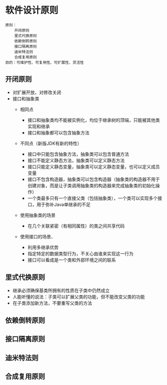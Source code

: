 # 软件设计原则
    原则：
        开闭原则
        里式代换原则
        依赖倒转原则
        接口隔离原则
        迪米特法则
        合成复用原则
    目的：可维护性、可复用性、可扩展性、灵活性

## 开闭原则
  - 对扩展开放，对修改关闭
  - 接口和抽象类
    - 相同点
        - 接口和抽象类均不能被实例化，均位于继承树的顶端，只能被其他类实现和继承
        - 接口和抽象都可以包含抽象方法
        
    - 不同点（新版JDK有新的特性）
        - 接口中只能包含抽象方法，抽象类可以包含普通方法
        - 接口不能定义静态方法，抽象类可以定义静态方法
        - 接口只能定义静态变量，抽象类可以定义静态变量，也可以定义成员变量
        - 接口不包含构造器，抽象类可以包含构造器（抽象类的构造器不用于创建对象，而是让子类调用抽象类的构造器来完成抽象类的初始化操作）
        - 一个类最多只有一个直接父类（包括抽象类），一个类可以实现多个接口，用于弥补Java单继承的不足
    
    - 使用抽象类的场景
        - 在几个关联紧密（有相同属性）的类之间共享代码
     
    - 使用接口的场景、
        - 利用多继承优势
        - 指定特定的数据类型行为，不关心由谁来实现这一行为
        - 接口可以看成是一个类和外部环境之间的联系

## 里式代换原则
  - 继承必须确保基类所拥有的性质在子类中仍然成立
  - 人能听懂的说法：子类可以扩展父类的功能，但不能改变父类的功能
  - 在子类添加新方法，不要重写父类的方法
  
## 依赖倒转原则

## 接口隔离原则

## 迪米特法则

## 合成复用原则
